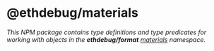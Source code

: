 # @ethdebug/materials

_This NPM package contains type definitions and type predicates for working
with objects in the **ethdebug/format**
[materials](https://ethdebug.github.io/format/spec/materials/overview)
namespace._
